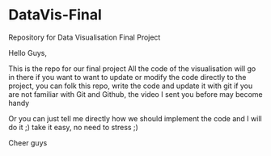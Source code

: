 # DataVis-Final
Repository for Data Visualisation Final Project

Hello Guys, 

This is the repo for our final project
All the code of the visualisation will go in there
if you want to want to update or modify the code directly to the project, you can folk this repo, write the code and update it with git
if you are not familiar with Git and Github, the video I sent you before may become handy 

Or you can just tell me directly how we should implement the code and I will do it ;) take it easy, no need to stress ;)

Cheer guys
